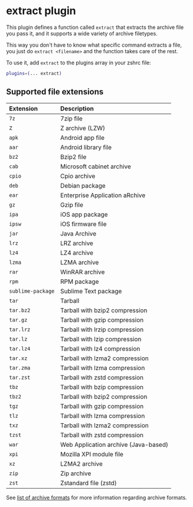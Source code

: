# extract plugin

This plugin defines a function called `extract` that extracts the archive file
you pass it, and it supports a wide variety of archive filetypes.

This way you don't have to know what specific command extracts a file, you just
do `extract <filename>` and the function takes care of the rest.

To use it, add `extract` to the plugins array in your zshrc file:

```zsh
plugins=(... extract)
```

## Supported file extensions

| Extension         | Description                          |
|:------------------|:-------------------------------------|
| `7z`              | 7zip file                            |
| `Z`               | Z archive (LZW)                      |
| `apk`             | Android app file                     |
| `aar`             | Android library file                 |
| `bz2`             | Bzip2 file                           |
| `cab`             | Microsoft cabinet archive            |
| `cpio`            | Cpio archive                         |
| `deb`             | Debian package                       |
| `ear`             | Enterprise Application aRchive       |
| `gz`              | Gzip file                            |
| `ipa`             | iOS app package                      |
| `ipsw`            | iOS firmware file                    |
| `jar`             | Java Archive                         |
| `lrz`             | LRZ archive                          |
| `lz4`             | LZ4 archive                          |
| `lzma`            | LZMA archive                         |
| `rar`             | WinRAR archive                       |
| `rpm`             | RPM package                          |
| `sublime-package` | Sublime Text package                 |
| `tar`             | Tarball                              |
| `tar.bz2`         | Tarball with bzip2 compression       |
| `tar.gz`          | Tarball with gzip compression        |
| `tar.lrz`         | Tarball with lrzip compression       |
| `tar.lz`          | Tarball with lzip compression        |
| `tar.lz4`         | Tarball with lz4 compression         |
| `tar.xz`          | Tarball with lzma2 compression       |
| `tar.zma`         | Tarball with lzma compression        |
| `tar.zst`         | Tarball with zstd compression        |
| `tbz`             | Tarball with bzip compression        |
| `tbz2`            | Tarball with bzip2 compression       |
| `tgz`             | Tarball with gzip compression        |
| `tlz`             | Tarball with lzma compression        |
| `txz`             | Tarball with lzma2 compression       |
| `tzst`            | Tarball with zstd compression        |
| `war`             | Web Application archive (Java-based) |
| `xpi`             | Mozilla XPI module file              |
| `xz`              | LZMA2 archive                        |
| `zip`             | Zip archive                          |
| `zst`             | Zstandard file (zstd)                |

See [list of archive formats](https://en.wikipedia.org/wiki/List_of_archive_formats) for
more information regarding archive formats.
